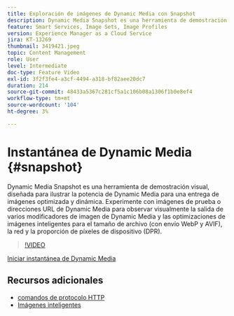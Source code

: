 ```yaml
---
title: Exploración de imágenes de Dynamic Media con Snapshot
description: Dynamic Media Snapshot es una herramienta de demostración visual, diseñada para ilustrar la potencia de Dynamic Media para una entrega de imágenes optimizada y dinámica.
feature: Smart Services, Image Sets, Image Profiles
version: Experience Manager as a Cloud Service
jira: KT-13269
thumbnail: 3419421.jpeg
topic: Content Management
role: User
level: Intermediate
doc-type: Feature Video
exl-id: 3f2f3fe4-a3cf-4494-a318-bf82aee20dc7
duration: 214
source-git-commit: 48433a5367c281cf5a1c106b08a1306f1b0e8ef4
workflow-type: tm+mt
source-wordcount: '104'
ht-degree: 3%

---
```


# Instantánea de Dynamic Media {#snapshot}

Dynamic Media Snapshot es una herramienta de demostración visual, diseñada para ilustrar la potencia de Dynamic Media para una entrega de imágenes optimizada y dinámica. Experimente con imágenes de prueba o direcciones URL de Dynamic Media para observar visualmente la salida de varios modificadores de imagen de Dynamic Media y las optimizaciones de imágenes inteligentes para el tamaño de archivo (con envío WebP y AVIF), la red y la proporción de píxeles de dispositivo (DPR).

>[!VIDEO](https://video.tv.adobe.com/v/3445566/?learn=on&captions=spa)

<a href="https://snapshot.scene7.com/" class="spectrum-Button spectrum-Button--primary spectrum-Button--sizeM">
  <span class="spectrum-Button-label has-no-wrap has-text-weight-bold">Iniciar instantánea de Dynamic Media</span>
</a>

## Recursos adicionales

* [comandos de protocolo HTTP](https://experienceleague.adobe.com/docs/dynamic-media-developer-resources/image-serving-api/image-serving-api/http-protocol-reference/command-reference/c-command-reference.html?lang=es)
* [Imágenes inteligentes](https://experienceleague.adobe.com/docs/experience-manager-cloud-service/content/assets/dynamicmedia/imaging-faq.html?lang=es)
